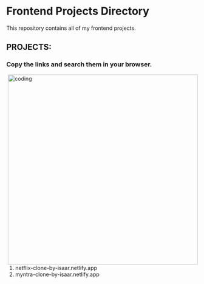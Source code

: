 <!DOCTYPE html>
<html lang="en">
<head>
    <meta charset="UTF-8">
    <meta name="viewport" content="width=device-width, initial-scale=1.0">
    
</head>
<body>
    <h1>Frontend Projects Directory</h1>
    <p>This repository contains all of my frontend projects.</p>
    <h2>PROJECTS:</h2>
    <h3>Copy the links and search them in your browser.</h3>    
    <img align="right" alt="coding" width="500" src="https://c.tenor.com/UttC4AITYR4AAAAd/full-stack-developer.gif">
    <ol>
        <li>netflix-clone-by-isaar.netlify.app</li>
        <li>myntra-clone-by-isaar.netlify.app</li>
        <!-- Add more projects as needed -->
    </ol>  
</body>
</html>

